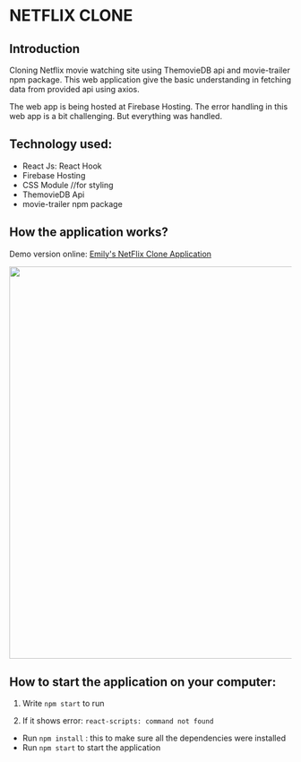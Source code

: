 # NETFLIX CLONE

## Introduction

Cloning Netflix movie watching site using ThemovieDB api and movie-trailer npm package. This web application give the basic understanding in fetching data from provided api using axios. 

The web app is being hosted at Firebase Hosting. The error handling in this web app is a bit challenging. But everything was handled. 

## Technology used: 
  - React Js: React Hook
  - Firebase Hosting
  - CSS Module //for styling
  - ThemovieDB Api
  - movie-trailer npm package

## How the application works?

Demo version online: [Emily's NetFlix Clone Application](https://netflix-clone-emily-dang.web.app/)

<img src="https://github.com/emilydang14/netflix-clone/blob/main/demo.gif" width="700">

## How to start the application on your computer:

1. Write `npm start` to run

2. If it shows error: `react-scripts: command not found`
  - Run `npm install` : this to make sure all the dependencies were installed
  - Run `npm start` to start the application
